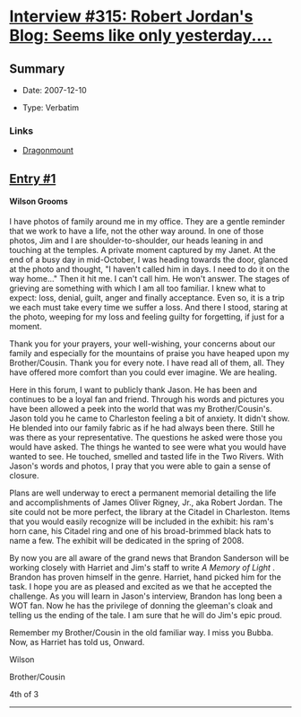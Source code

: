 # [Interview #315: Robert Jordan's Blog: Seems like only yesterday....](https://www.theoryland.com/intvmain.php?i=315)

## Summary

- Date: 2007-12-10

- Type: Verbatim

### Links

- [Dragonmount](http://www.dragonmount.com/forums/blog/4/entry-387-seems-like-only-yesterday/)


## [Entry #1](./t-315/1)

#### Wilson Grooms

I have photos of family around me in my office. They are a gentle reminder that we work to have a life, not the other way around. In one of those photos, Jim and I are shoulder-to-shoulder, our heads leaning in and touching at the temples. A private moment captured by my Janet. At the end of a busy day in mid-October, I was heading towards the door, glanced at the photo and thought, "I haven't called him in days. I need to do it on the way home..." Then it hit me. I can't call him. He won't answer. The stages of grieving are something with which I am all too familiar. I knew what to expect: loss, denial, guilt, anger and finally acceptance. Even so, it is a trip we each must take every time we suffer a loss. And there I stood, staring at the photo, weeping for my loss and feeling guilty for forgetting, if just for a moment.

Thank you for your prayers, your well-wishing, your concerns about our family and especially for the mountains of praise you have heaped upon my Brother/Cousin. Thank you for every note. I have read all of them, all. They have offered more comfort than you could ever imagine. We are healing.

Here in this forum, I want to publicly thank Jason. He has been and continues to be a loyal fan and friend. Through his words and pictures you have been allowed a peek into the world that was my Brother/Cousin's. Jason told you he came to Charleston feeling a bit of anxiety. It didn't show. He blended into our family fabric as if he had always been there. Still he was there as your representative. The questions he asked were those you would have asked. The things he wanted to see were what you would have wanted to see. He touched, smelled and tasted life in the Two Rivers. With Jason's words and photos, I pray that you were able to gain a sense of closure.

Plans are well underway to erect a permanent memorial detailing the life and accomplishments of James Oliver Rigney, Jr., aka Robert Jordan. The site could not be more perfect, the library at the Citadel in Charleston. Items that you would easily recognize will be included in the exhibit: his ram's horn cane, his Citadel ring and one of his broad-brimmed black hats to name a few. The exhibit will be dedicated in the spring of 2008.

By now you are all aware of the grand news that Brandon Sanderson will be working closely with Harriet and Jim's staff to write
*A Memory of Light*
. Brandon has proven himself in the genre. Harriet, hand picked him for the task. I hope you are as pleased and excited as we that he accepted the challenge. As you will learn in Jason's interview, Brandon has long been a WOT fan. Now he has the privilege of donning the gleeman's cloak and telling us the ending of the tale. I am sure that he will do Jim's epic proud.

Remember my Brother/Cousin in the old familiar way. I miss you Bubba. Now, as Harriet has told us, Onward.

Wilson
  
Brother/Cousin
  
4th of 3


---

